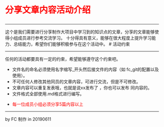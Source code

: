 # <p style="color:red">分享文章内容活动介绍</p>
<hr>
这个是我们需要进行分享制作大项目中学习到的知识点的文章，分享的文章能够使得小组成员进行参考交流学习。
十分得具有意义，能够在很大程度上提升学习能力、总结能力，希望你们能够积极参与在这个活动中。
# 活动约束
<hr>
任何的活动都要具有一定的约束，希望能够遵守这个约束吧。  

* 文件名的命名必须使用名字缩写_开头然后接文件的内容（如 fc\_git的配置以及使用）。
* 不可任何人修改其他同员的文章内容，可进行交流，但是不可修改。
* 文章内容可以重复发表哦，也就是说xx发布了 ，你也可以发布 同内容的。
* 文件格式全部使用.md格式进行编写。
* <p style="color:red">每一位成员小组必须分享5篇内容以上

-------------
by FC 制作 in 20190611